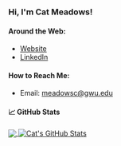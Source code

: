 ### Hi, I'm Cat Meadows!

<!--
**catherinemeadows/catherinemeadows** is a ✨ _special_ ✨ repository because its `README.md` (this file) appears on your GitHub profile.

Here are some ideas to get you started:

- 🔭 I’m currently working on ...
- 🌱 I’m currently learning ...
- 👯 I’m looking to collaborate on ...
- 🤔 I’m looking for help with ...
- 💬 Ask me about ...
- 📫 How to reach me: ...
- 😄 Pronouns: ...
- ⚡ Fun fact: ...
-->

#### Around the Web: 
- [Website](https://catherinemeadows.github.io)
- [LinkedIn](https://www.linkedin.com/in/catherine-meadows-03560b182)

#### How to Reach Me:
- Email: meadowsc@gwu.edu

#### &#x1f4c8; GitHub Stats
<a href="https://github.com/catherinemeadows/catherinemeadows">
  <img align="center" src="https://github-readme-stats.vercel.app/api/top-langs/?username=catherinemeadows&hide=java,html&title_color=ffffff&text_color=c9cacc&icon_color=2bbc8a&bg_color=1d1f21" />
</a>
<a href="https://github.com/catherinemeadows/catherinemeadows">
  <img align="center" src="https://github-readme-stats.vercel.app/api?username=catherinemeadows&show_icons=true&line_height=27&count_private=true&title_color=ffffff&text_color=c9cacc&icon_color=2bbc8a&bg_color=1d1f21" alt="Cat's GitHub Stats" />
</a>

